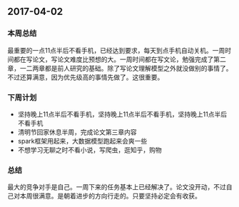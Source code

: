 ## 2017-04-02 ##

### 本周总结 ###
最重要的一点11点半后不看手机，已经达到要求，每天到点手机自动关机。一周时间都在写论文，写论文难度比预想的大。一周时间都在写文论，勉强完成了第二章，一二两章都是前人研究的基础。除了写论文理解模型之外就没做别的事情了。不过还算满意，因为优先级高的事情先做了。这很重要。


### 下周计划 ###
+ 坚持晚上11点半后不看手机，坚持晚上11点半后不看手机，坚持晚上11点半后不看手机
+ 清明节回家休息半周，完成论文第三章内容
+ spark框架用起来，大数据模型跑起来会爽一些
+ 不想学习无聊之时不看小说，写爬虫，逛知乎，购物

### 总结 ###
最大的竞争对手是自己。一周下来的任务基本上已经解决了。论文没开动，不过自己对本周很满意。是朝着进步的方向行走的。只要坚持必定会有收获。


